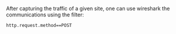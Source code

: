 After capturing the traffic of a given site, one can use wireshark the communications using the filter:

```
http.request.method==POST
```
